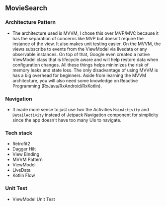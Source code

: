 ## MovieSearch

### Architecture Pattern
  - The architecture used is MVVM, I chose this over MVP/MVC because it has the separation of concerns like MVP but doesn't require the instance of the view. It also makes unit testing easier. On the MVVM, the views subscribe to events from the ViewModel via livedata or any observable instances. On top of that, Google even created a native ViewModel class that is lifecycle aware and will help restore data when configuration changes. All these things helps minimizes the risk of memory leaks and state loss. The only disadvantage of using MVVM is has a big overhead for beginners. Aside from learning the MVVM architecture, you will also need some knowledge on Reactive Programming (RxJava/RxAndroid/RxKotlin).

### Navigation
  - It made more sense to just use two the Activities `MainActivity` and `DetailActivity` instead of Jetpack Navigation component for simplicity since the app doesn't have too many UIs to navigate.

### Tech stack
  - Retrofit2
  - Dagger Hilt
  - View Binding
  - MVVM Pattern
  - ViewModel
  - LiveData
  - Kotlin Flow

### Unit Test
  - ViewModel Unit Test
